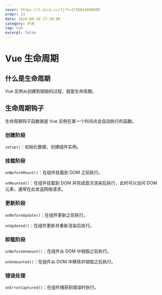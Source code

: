 ```yaml
---
cover: https://t.alcy.cc/fj?t=1726824600000
order: 13
date: 2024-09-20 17:30:00
category: 开发
tag: Vue
excerpt: false
---
```


# Vue 生命周期

## 什么是生命周期

Vue 实例从创建到销毁的过程，就是生命周期。

## 生命周期钩子

生命周期钩子函数就是 Vue 实例在某一个时间点会自动执行的函数。

### 创建阶段

`setup()`：初始化数据，创建组件实例。

### 挂载阶段

`onBeforeMount()`：在组件挂载到 DOM 之前执行。

`onMounted()`：在组件挂载到 DOM 并完成首次渲染后执行，此时可以访问 DOM 元素，通常在此发送网络请求。

### 更新阶段

`onBeforeUpdate()`：在组件更新之前执行。

`onUpdated()`：在组件更新并重新渲染后执行。

### 卸载阶段

`onBeforeUnmount()`：在组件从 DOM 中销毁之前执行。

`onUnmounted()`：在组件从 DOM 中移除并销毁之后执行。

### 错误处理

`onErrorCaptured()`：在组件捕获到错误时执行。
